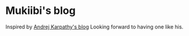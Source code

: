 # Mukiibi's blog
Inspired by [Andrej Karpathy's blog](https://github.com/karpathy/karpathy.github.io)
Looking forward to having one like his.
